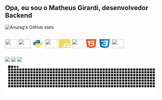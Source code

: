 ## Opa, eu sou o Matheus Girardi, desenvolvedor Backend



![Anurag's GitHub stats](https://github-readme-stats.vercel.app/api?username=GirardiMatheus&show_icons=true&theme=radical)

<div> 
    <style="display: inline_block"><br>
    <img align="center" height="30" width="40" src="https://cdn.jsdelivr.net/gh/devicons/devicon@latest/icons/linux/linux-original.svg">
    <img align="center" height="30" width="40" src="https://cdn.jsdelivr.net/gh/devicons/devicon@latest/icons/docker/docker-original.svg"">
    <img align="center" height="30" width="40" src="https://raw.githubusercontent.com/devicons/devicon/master/icons/python/python-original.svg"> 
    <img align="center" height="30" width="40" src="https://cdn.jsdelivr.net/gh/devicons/devicon@latest/icons/nodejs/nodejs-plain-wordmark.svg">
    <img align="center" height="30" width="40" src="https://raw.githubusercontent.com/devicons/devicon/master/icons/javascript/javascript-plain.svg">
    <img align="center" height="30" width="40" src="https://cdn.jsdelivr.net/gh/devicons/devicon@latest/icons/typescript/typescript-plain.svg">
    <img align="center" height="30" width="40" src="https://raw.githubusercontent.com/devicons/devicon/master/icons/html5/html5-original.svg">
    <img align="center" height="30" width="40" src="https://raw.githubusercontent.com/devicons/devicon/master/icons/css3/css3-original.svg">
    <img align="center" height="30" width="40" src="https://cdn.jsdelivr.net/gh/devicons/devicon@latest/icons/postman/postman-plain.svg">

  

    
</div>

##

<div> 
  <a href="https://instagram.com/girardi_m4theus" target="_blank"><img src="https://img.shields.io/badge/-Instagram-%23E4405F?style=for-the-badge&logo=instagram&logoColor=white" target="_blank"></a>
  <a href = "mailto:girardimatheus27@gmail.com"><img src="https://img.shields.io/badge/-Gmail-%23333?style=for-the-badge&logo=gmail&logoColor=white" target="_blank"></a>
  <a href="https://www.linkedin.com/in/matheus-girardi-4857581a8" target="_blank"><img src="https://img.shields.io/badge/-LinkedIn-%230077B5?style=for-the-badge&logo=linkedin&logoColor=white" target="_blank"></a> 
  
</div>

 <picture>
  <source media="(prefers-color-scheme: dark)" srcset="https://raw.githubusercontent.com/GirardiMatheus/GirardiMatheus/output/github-contribution-grid-snake-dark.svg">
  <source media="(prefers-color-scheme: light)" srcset="https://raw.githubusercontent.com/GirardiMatheus/GirardiMatheus/output/github-contribution-grid-snake.svg">
  <img alt="github contribution grid snake animation" src="https://raw.githubusercontent.com/GirardiMatheus/GirardiMatheus/output/github-contribution-grid-snake.svg">
</picture>
